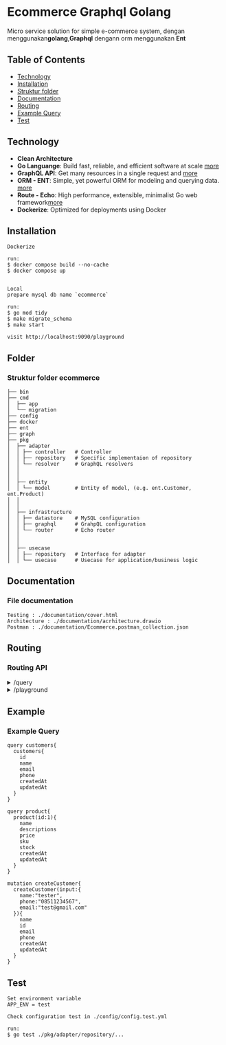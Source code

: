 # Ecommerce Graphql Golang

Micro service solution for simple e-commerce system, dengan menggunakan<strong>golang</strong>,<strong>Graphql</strong> dengann orm menggunakan <strong>Ent</strong>


## Table of Contents

* [Technology](#technology)
* [Installation](#installation)
* [Struktur folder](#folder)
* [Documentation](#documentation)
* [Routing](#routing)
* [Example Query](#example)
* [Test](#test)

## Technology

- **Clean Architecture**
- **Go Languange**: Build fast, reliable, and efficient software at scale [more](https://go.dev/)
- **GraphQL API**: Get many resources in a single request and [more](https://graphql.org/)
- **ORM - ENT**: Simple, yet powerful ORM for modeling and querying data. [more](https://entgo.io/)
- **Route - Echo**: High performance, extensible, minimalist Go web framework[more](https://echo.labstack.com/)
- **Dockerize**: Optimized for deployments using Docker

## Installation

```
Dockerize

run:
$ docker compose build --no-cache
$ docker compose up


Local
prepare mysql db name `ecommerce`

run:
$ go mod tidy
$ make migrate_schema
$ make start

visit http://localhost:9090/playground
```

## Folder

### Struktur folder ecommerce

```
├── bin
├── cmd
│  ├── app
│  └── migration
├── config
├── docker
├── ent
├── graph
├── pkg
│  ├── adapter
│  │ ├── controller   # Controller
│  │ ├── repository   # Specific implementaion of repository
│  │ └── resolver     # GraphQL resolvers
│  │ 
│  │ 
│  ├── entity
│  │ └── model        # Entity of model, (e.g. ent.Customer, ent.Product)
│  │ 
│  │ 
│  ├── infrastructure
│  │ ├── datastore    # MySQL configuration
│  │ ├── graphql      # GrahpQL configuration
│  │ └── router       # Echo router
│  │ 
│  │ 
│  ├── usecase
│  │ ├── repository   # Interface for adapter
│  │ └── usecase      # Usecase for application/business logic
```




## Documentation

### File documentation

```
Testing : ./documentation/cover.html
Architecture : ./documentation/acrhitecture.drawio
Postman : ./documentation/Ecommerce.postman_collection.json

```

## Routing

### Routing API

<details>
<summary>/query</summary>
- Endpoint Graphql
</details>
<details>
<summary>/playground</summary>
- Test Playground Graphql
</details>
</details>


## Example

### Example Query

```
query customers{
  customers{
    id
    name
    email
    phone
    createdAt
    updatedAt
  }
}

query product{
  product(id:1){
    name
    descriptions
    price
    sku
    stock
    createdAt
    updatedAt
  }
}

mutation createCustomer{
  createCustomer(input:{
    name:"tester",
    phone:"08511234567",
    email:"test@gmail.com"
  }){
    name
    id
    email
    phone
    createdAt
    updatedAt
  }
}
```

## Test

```
Set environment variable
APP_ENV = test

Check configuration test in ./config/config.test.yml

run:
$ go test ./pkg/adapter/repository/...

```